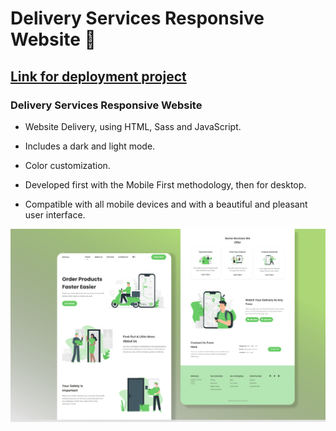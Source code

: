 # Delivery Services Responsive Website 🛵

## [Link for deployment project](https://burulai-narzieva.github.io/burulai-narzieva-delivery-services-responsive-website/)

### Delivery Services Responsive Website

- Website Delivery, using HTML, Sass and JavaScript.

- Includes a dark and light mode.

- Color customization.

- Developed first with the Mobile First methodology, then for desktop.

- Compatible with all mobile devices and with a beautiful and pleasant user interface.

![Delivery website](/preview.png)
